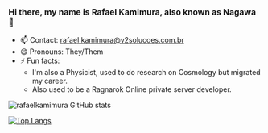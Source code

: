 ### Hi there, my name is Rafael Kamimura, also known as Nagawa 👋

<!--
**rafaelkamimura/rafaelkamimura** is a ✨ _special_ ✨ repository because its `README.md` (this file) appears on your GitHub profile.

Here are some ideas to get you started:
-->

- 📫 Contact: rafael.kamimura@v2solucoes.com.br
- 😄 Pronouns: They/Them
- ⚡ Fun facts:
  + I'm also a Physicist, used to do research on Cosmology but migrated my career. 
  + Also used to be a Ragnarok Online private server developer.

![rafaelkamimura GitHub stats](https://github-readme-stats.vercel.app/api?username=rafaelkamimura&show_icons=true&theme=dark) 

[![Top Langs](https://github-readme-stats.vercel.app/api/top-langs/?username=rafaelkamimura&layout=donut&theme=dark)](https://github.com/rafaelkamimura/github-readme-stats)
